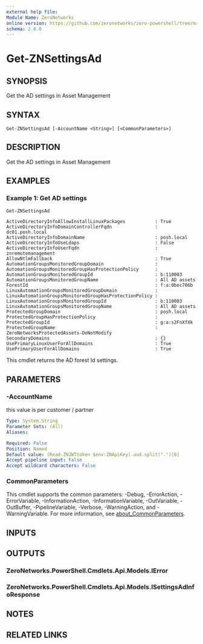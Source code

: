 ```yaml
---
external help file:
Module Name: ZeroNetworks
online version: https://github.com/zeronetworks/zero-powershell/tree/master/src/help/zeronetworks/get-znsettingsad
schema: 2.0.0
---
```


# Get-ZNSettingsAd

## SYNOPSIS
Get the AD settings in Asset Management

## SYNTAX

```
Get-ZNSettingsAd [-AccountName <String>] [<CommonParameters>]
```

## DESCRIPTION
Get the AD settings in Asset Management

## EXAMPLES

### Example 1: Get AD settings
```powershell
Get-ZNSettingsAd
```

```output
ActiveDirectoryInfoAllowInstallLinuxPackages           : True
ActiveDirectoryInfoDomainControllerFqdn                : dc01.posh.local
ActiveDirectoryInfoDomainName                          : posh.local
ActiveDirectoryInfoUseLdaps                            : False
ActiveDirectoryInfoUserFqdn                            : znremotemanagement
AllowNtlmFallback                                      : True
AutomationGroupsMonitoredGroupDomain                   : 
AutomationGroupsMonitoredGroupHasProtectionPolicy      : 
AutomationGroupsMonitoredGroupId                       : b:110003
AutomationGroupsMonitoredGroupName                     : All AD assets
ForestId                                               : f:a:0bec706b
LinuxAutomationGroupsMonitoredGroupDomain              : 
LinuxAutomationGroupsMonitoredGroupHasProtectionPolicy : 
LinuxAutomationGroupsMonitoredGroupId                  : b:110003
LinuxAutomationGroupsMonitoredGroupName                : All AD assets
ProtectedGroupDomain                                   : posh.local
ProtectedGroupHasProtectionPolicy                      : 
ProtectedGroupId                                       : g:a:s2FnXfXk
ProtectedGroupName                                     : ZeroNetworksProtectedAssets-DoNotModify
SecondaryDomains                                       : {}
UsePrimaryLinuxUserForAllDomains                       : True
UsePrimaryUserForAllDomains                            : True
```

This cmdlet returns the AD forest Id  settings.

## PARAMETERS

### -AccountName
this value is per customer / partner

```yaml
Type: System.String
Parameter Sets: (All)
Aliases:

Required: False
Position: Named
Default value: (Read-ZNJWTtoken $env:ZNApiKey).aud.split(".")[0]
Accept pipeline input: False
Accept wildcard characters: False
```

### CommonParameters
This cmdlet supports the common parameters: -Debug, -ErrorAction, -ErrorVariable, -InformationAction, -InformationVariable, -OutVariable, -OutBuffer, -PipelineVariable, -Verbose, -WarningAction, and -WarningVariable. For more information, see [about_CommonParameters](http://go.microsoft.com/fwlink/?LinkID=113216).

## INPUTS

## OUTPUTS

### ZeroNetworks.PowerShell.Cmdlets.Api.Models.IError

### ZeroNetworks.PowerShell.Cmdlets.Api.Models.ISettingsAdInfoResponse

## NOTES

## RELATED LINKS

